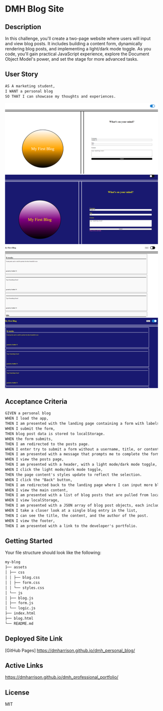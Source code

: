 # DMH Blog Site

## Description

In this challenge, you'll create a two-page website where users will input and view blog posts. It includes building a content form, dynamically rendering blog posts, and implementing a light/dark mode toggle. As you code, you'll gain practical JavaScript experience, explore the Document Object Model's power, and set the stage for more advanced tasks.

## User Story

```md
AS A marketing student,
I WANT a personal blog
SO THAT I can showcase my thoughts and experiences.
```

<img alt="screenshot" src="./assets/images/Screenshot light.png">
<img alt="screenshot" src="./assets/images/Screenshot dark.png">
<img alt="screenshot" src="./assets/images/blog light.png">
<img alt="screenshot" src="./assets/images/blog dark.png">

## Acceptance Criteria

```md
GIVEN a personal blog
WHEN I load the app,
THEN I am presented with the landing page containing a form with labels and inputs for username, blog title, and blog content.
WHEN I submit the form,
THEN blog post data is stored to localStorage.
WHEN the form submits,
THEN I am redirected to the posts page.
WHEN I enter try to submit a form without a username, title, or content,
THEN I am presented with a message that prompts me to complete the form.
WHEN I view the posts page,
THEN I am presented with a header, with a light mode/dark mode toggle, and a "Back" button.
WHEN I click the light mode/dark mode toggle,
THEN the page content's styles update to reflect the selection.
WHEN I click the "Back" button,
THEN I am redirected back to the landing page where I can input more blog entries.
WHEN I view the main content,
THEN I am presented with a list of blog posts that are pulled from localStorage.
WHEN I view localStorage,
THEN I am presented with a JSON array of blog post objects, each including the post author's username, title of the post, and post's content.
WHEN I take a closer look at a single blog entry in the list,
THEN I can see the title, the content, and the author of the post.
WHEN I view the footer,
THEN I am presented with a link to the developer's portfolio.
```

## Getting Started

Your file structure should look like the following:

```md
my-blog
├── assets
│ ├── css
│ │ ├── blog.css
│ │ ├── form.css
│ │ └── styles.css
│ └── js
│ ├── blog.js
│ ├── form.js
│ └── logic.js
├── index.html
├── blog.html
└── README.md
```

## Deployed Site Link

[GitHub Pages] https://dmharrison.github.io/dmh_personal_blog/

## Active Links

https://dmharrison.github.io/dmh_professional_portfolio/

## License

MIT
